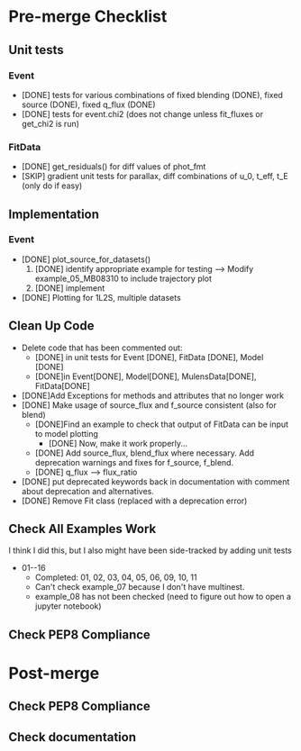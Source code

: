 # Pre-merge Checklist

## Unit tests
### Event
- [DONE] tests for various combinations of fixed blending (DONE), fixed source 
(DONE), 
fixed q_flux (DONE)
- [DONE] tests for event.chi2 (does not change unless fit_fluxes or get_chi2 is 
run)


### FitData
- [DONE] get_residuals() for diff values of phot_fmt
- [SKIP] gradient unit tests for parallax, diff combinations of u_0, t_eff, t_E (only 
do if easy)

## Implementation
### Event
- [DONE] plot_source_for_datasets()
    1) [DONE] identify appropriate example for testing --> Modify 
    example_05_MB08310 to include trajectory plot
    2) [DONE] implement
- [DONE] Plotting for 1L2S, multiple datasets

## Clean Up Code
- Delete code that has been commented out:
    - [DONE] in unit tests for Event [DONE], FitData [DONE], Model [DONE]
    - [DONE]in Event[DONE], Model[DONE], MulensData[DONE], FitData[DONE]
- [DONE]Add Exceptions for methods and attributes that no longer work
- [DONE] Make usage of source_flux and f_source consistent (also for blend)
    - [DONE]Find an example to check that output of FitData can be input to
      model plotting
        - [DONE] Now, make it work properly...
    - [DONE] Add source_flux, blend_flux where necessary. Add deprecation warnings and 
      fixes for f_source, f_blend.
    - [DONE] q_flux --> flux_ratio
- [DONE] put deprecated keywords back in documentation with comment about deprecation 
and alternatives.
- [DONE] Remove Fit class (replaced with a deprecation error)

## Check All Examples Work
I think I did this, but I also might have been side-tracked by adding unit tests
- 01--16
    - Completed: 01, 02, 03, 04, 05, 06, 09, 10, 11
    - Can't check example_07 because I don't have multinest.
    - example_08 has not been checked (need to figure out how to open a jupyter 
      notebook)

## Check PEP8 Compliance

# Post-merge

## Check PEP8 Compliance

## Check documentation
